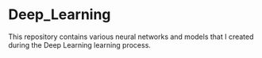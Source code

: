 # Deep_Learning
This repository contains various neural networks and models that I created during the Deep Learning learning process.
